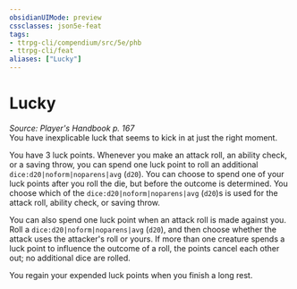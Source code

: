 ```yaml
---
obsidianUIMode: preview
cssclasses: json5e-feat
tags:
- ttrpg-cli/compendium/src/5e/phb
- ttrpg-cli/feat
aliases: ["Lucky"]
---
```

# Lucky
*Source: Player's Handbook p. 167*  
You have inexplicable luck that seems to kick in at just the right moment.

You have 3 luck points. Whenever you make an attack roll, an ability check, or a saving throw, you can spend one luck point to roll an additional `dice:d20|noform|noparens|avg` (`d20`). You can choose to spend one of your luck points after you roll the die, but before the outcome is determined. You choose which of the `dice:d20|noform|noparens|avg` (`d20`)s is used for the attack roll, ability check, or saving throw.

You can also spend one luck point when an attack roll is made against you. Roll a `dice:d20|noform|noparens|avg` (`d20`), and then choose whether the attack uses the attacker's roll or yours. If more than one creature spends a luck point to influence the outcome of a roll, the points cancel each other out; no additional dice are rolled.

You regain your expended luck points when you finish a long rest.